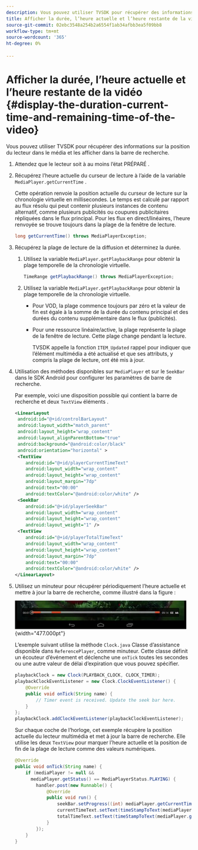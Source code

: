 ```yaml
---
description: Vous pouvez utiliser TVSDK pour récupérer des informations sur la position du lecteur dans le média et les afficher dans la barre de recherche.
title: Afficher la durée, l’heure actuelle et l’heure restante de la vidéo
source-git-commit: 02ebc3548a254b2a6554f1ab34afbb3ea5f09bb8
workflow-type: tm+mt
source-wordcount: '365'
ht-degree: 0%

---
```


# Afficher la durée, l’heure actuelle et l’heure restante de la vidéo {#display-the-duration-current-time-and-remaining-time-of-the-video}

Vous pouvez utiliser TVSDK pour récupérer des informations sur la position du lecteur dans le média et les afficher dans la barre de recherche.

1. Attendez que le lecteur soit à au moins l’état PRÉPARÉ .
1. Récupérez l’heure actuelle du curseur de lecture à l’aide de la variable `MediaPlayer.getCurrentTime` .

   Cette opération renvoie la position actuelle du curseur de lecture sur la chronologie virtuelle en millisecondes. Le temps est calculé par rapport au flux résolu qui peut contenir plusieurs instances de contenu alternatif, comme plusieurs publicités ou coupures publicitaires répliquées dans le flux principal. Pour les flux en direct/linéaires, l’heure renvoyée se trouve toujours dans la plage de la fenêtre de lecture.

   ```java
   long getCurrentTime() throws MediaPlayerException;
   ```

1. Récupérez la plage de lecture de la diffusion et déterminez la durée.
   1. Utilisez la variable `MediaPlayer.getPlaybackRange` pour obtenir la plage temporelle de la chronologie virtuelle.

      ```java
      TimeRange getPlaybackRange() throws MediaPlayerException;
      ```

   1. Utilisez la variable `MediaPlayer.getPlaybackRange` pour obtenir la plage temporelle de la chronologie virtuelle.

      * Pour VOD, la plage commence toujours par zéro et la valeur de fin est égale à la somme de la durée du contenu principal et des durées du contenu supplémentaire dans le flux (publicités).
      * Pour une ressource linéaire/active, la plage représente la plage de la fenêtre de lecture. Cette plage change pendant la lecture.

        TVSDK appelle la fonction `ITEM_Updated` rappel pour indiquer que l’élément multimédia a été actualisé et que ses attributs, y compris la plage de lecture, ont été mis à jour.

1. Utilisation des méthodes disponibles sur `MediaPlayer` et sur le `SeekBar` dans le SDK Android pour configurer les paramètres de barre de recherche.

   Par exemple, voici une disposition possible qui contient la barre de recherche et deux `TextView` éléments .

   ```xml
   <LinearLayout 
    android:id="@+id/controlBarLayout" 
    android:layout_width="match_parent" 
    android:layout_height="wrap_content" 
    android:layout_alignParentBottom="true" 
    android:background="@android:color/black" 
    android:orientation="horizontal" > 
    <TextView 
       android:id="@+id/playerCurrentTimeText" 
       android:layout_width="wrap_content" 
       android:layout_height="wrap_content" 
       android:layout_margin="7dp" 
       android:text="00:00" 
       android:textColor="@android:color/white" /> 
    <SeekBar 
       android:id="@+id/playerSeekBar" 
       android:layout_width="wrap_content" 
       android:layout_height="wrap_content" 
       android:layout_weight="1" /> 
    <TextView 
       android:id="@+id/playerTotalTimeText" 
       android:layout_width="wrap_content" 
       android:layout_height="wrap_content" 
       android:layout_margin="7dp" 
       android:text="00:00" 
       android:textColor="@android:color/white" /> 
   </LinearLayout>
   ```

1. Utilisez un minuteur pour récupérer périodiquement l’heure actuelle et mettre à jour la barre de recherche, comme illustré dans la figure :

   <!--<a id="fig_689CEDDD02094C0C8E91C5195F8EAD3F"></a>-->

   ![](assets/seek-bar.jpg){width="477.000pt"}

   L’exemple suivant utilise la méthode `Clock.java` Classe d’assistance disponible dans `ReferencePlayer`, comme minuteur. Cette classe définit un écouteur d’événement et déclenche une `onTick` toutes les secondes ou une autre valeur de délai d’expiration que vous pouvez spécifier.

   ```java
   playbackClock = new Clock(PLAYBACK_CLOCK, CLOCK_TIMER); 
   playbackClockEventListener = new Clock.ClockEventListener() { 
       @Override 
       public void onTick(String name) { 
           // Timer event is received. Update the seek bar here. 
       } 
   }; 
   playbackClock.addClockEventListener(playbackClockEventListener);
   ```

   Sur chaque coche de l’horloge, cet exemple récupère la position actuelle du lecteur multimédia et met à jour la barre de recherche. Elle utilise les deux `TextView` pour marquer l’heure actuelle et la position de fin de la plage de lecture comme des valeurs numériques.

   ```java
   @Override 
   public void onTick(String name) { 
       if (mediaPlayer != null &&  
         mediaPlayer.getStatus() == MediaPlayerStatus.PLAYING) { 
           handler.post(new Runnable() { 
               @Override 
               public void run() { 
                   seekBar.setProgress((int) mediaPlayer.getCurrentTime()); 
                   currentTimeText.setText(timeStampToText(mediaPlayer.getCurrentTime())); 
                   totalTimeText.setText(timeStampToText(mediaPlayer.getPlaybackRange().getEnd())); 
               } 
           }); 
       } 
   } 
   ```
